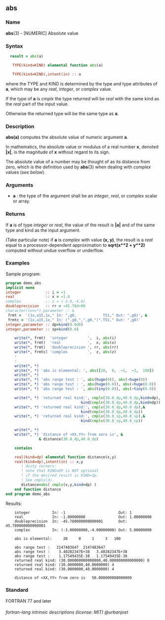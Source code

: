## abs

### **Name**

**abs**(3) - \[NUMERIC\] Absolute value

### **Syntax**

```fortran
  result = abs(a)

   TYPE(kind=KIND) elemental function abs(a)

   TYPE(kind=KIND),intent(in) :: a
```

   where the TYPE and KIND is determined by the type and type attributes
   of **a**, which may be any _real_, _integer_, or _complex_ value.

   If the type of **a** is _cmplx_ the type returned will be _real_
   with the same kind as the _real_ part of the input value.

   Otherwise the returned type will be the same type as **a**.

### **Description**

   **abs(a)** computes the absolute value of numeric argument **a**.

   In mathematics, the absolute value or modulus of a real number **x**,
   denoted **|x|**, is the magnitude of **x** without regard to its sign.

   The absolute value of a number may be thought of as its distance from
   zero, which is the definition used by **abs**(3) when dealing with
   _complex_ values (_see below_).

### **Arguments**

- **a**
  : the type of the argument shall be an _integer_, _real_, or _complex_
  scalar or array.

### **Returns**

   If **a** is of type _integer_ or _real_, the value of the result is
   **|a|** and of the same type and kind as the input argument.

   (Take particular note) if **a** is _complex_ with value **(x, y)**,
   the result is a _real_ equal to a processor-dependent approximation to
   **sqrt(x\*\*2 + y\*\*2)** computed without undue overflow or underflow.

### **Examples**

Sample program:

```fortran
program demo_abs
implicit none
integer           :: i = -1
real              :: x = -1.0
complex           :: z = (-3.0,-4.0)
doubleprecision   :: rr = -45.78d+00
character(len=*),parameter :: &
 frmt =  '(1x,a15,1x," In: ",g0,            T51," Out: ",g0)', &
 frmtc = '(1x,a15,1x," In: (",g0,",",g0,")",T51," Out: ",g0)'
integer,parameter :: dp=kind(0.0d0)
integer,parameter :: sp=kind(0.0)

    write(*, frmt)  'integer         ',  i, abs(i)
    write(*, frmt)  'real            ',  x, abs(x)
    write(*, frmt)  'doubleprecision ', rr, abs(rr)
    write(*, frmtc) 'complex         ',  z, abs(z)
    !
    !
    write(*, *)
    write(*, *) 'abs is elemental: ', abs([20,  0,  -1,  -3,  100])
    write(*, *)
    write(*, *) 'abs range test : ', abs(huge(0)), abs(-huge(0))
    write(*, *) 'abs range test : ', abs(huge(0.0)), abs(-huge(0.0))
    write(*, *) 'abs range test : ', abs(tiny(0.0)), abs(-tiny(0.0))

    write(*, *) 'returned real kind:', cmplx(30.0_dp,40.0_dp,kind=dp), &
                                  kind(cmplx(30.0_dp,40.0_dp,kind=dp))
    write(*, *) 'returned real kind:', cmplx(30.0_dp,40.0_dp),&
                                  kind(cmplx(30.0_dp,40.0_dp))
    write(*, *) 'returned real kind:', cmplx(30.0_sp,40.0_sp),&
                                  kind(cmplx(30.0_sp,40.0_sp))

    write(*, *)
    write(*, *) 'distance of <XX,YY> from zero is', &
               & distance(30.0_dp,40.0_dp)

    contains

    real(kind=dp) elemental function distance(x,y)
    real(kind=dp),intent(in) :: x,y
       ! dusty corners:
       ! note that KIND=DP is NOT optional
       ! if the desired result is KIND=dp.
       ! See cmplx(3).
       distance=abs( cmplx(x,y,kind=dp) )
    end function distance
end program demo_abs
```

Results:

```text
    integer          In: -1                        Out: 1
    real             In: -1.00000000               Out: 1.00000000
    doubleprecision  In: -45.780000000000001       Out: 45.780000000000001
    complex          In: (-3.00000000,-4.00000000) Out: 5.00000000

    abs is elemental:     20     0     1     3   100

    abs range test :   2147483647  2147483647
    abs range test :    3.40282347E+38   3.40282347E+38
    abs range test :    1.17549435E-38   1.17549435E-38
    returned real kind: (30.000000000000000,40.000000000000000) 8
    returned real kind: (30.0000000,40.0000000) 4
    returned real kind: (30.0000000,40.0000000) 4

    distance of <XX,YY> from zero is   50.000000000000000
```

### **Standard**

   FORTRAN 77 and later

###### fortran-lang intrinsic descriptions (license: MIT) @urbanjost
